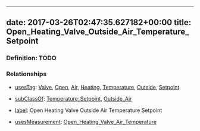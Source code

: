 
---
date: 2017-03-26T02:47:35.627182+00:00
title: Open_Heating_Valve_Outside_Air_Temperature_Setpoint
---
### Definition: TODO

### Relationships

* [usesTag](https://brickschema.org/schema/1.0/BrickFrame#usesTag): [Valve](https://brickschema.org/schema/1.0/BrickTag#Valve), [Open](https://brickschema.org/schema/1.0/BrickTag#Open), [Air](https://brickschema.org/schema/1.0/BrickTag#Air), [Heating](https://brickschema.org/schema/1.0/BrickTag#Heating), [Temperature](https://brickschema.org/schema/1.0/BrickTag#Temperature), [Outside](https://brickschema.org/schema/1.0/BrickTag#Outside), [Setpoint](https://brickschema.org/schema/1.0/BrickTag#Setpoint)

* [subClassOf](http://www.w3.org/2000/01/rdf-schema#subClassOf): [Temperature_Setpoint](https://brickschema.org/schema/1.0/Brick#Temperature_Setpoint), [Outside_Air](https://brickschema.org/schema/1.0/Brick#Outside_Air)

* [label](http://www.w3.org/2000/01/rdf-schema#label): Open Heating Valve Outside Air Temperature Setpoint

* [usesMeasurement](https://brickschema.org/schema/1.0/BrickFrame#usesMeasurement): [Open_Heating_Valve_Air_Temperature](https://brickschema.org/schema/1.0/Brick#Open_Heating_Valve_Air_Temperature)
